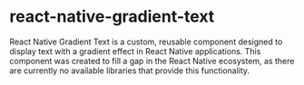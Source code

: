 # react-native-gradient-text
React Native Gradient Text is a custom, reusable component designed to display text with a gradient effect in React Native applications. This component was created to fill a gap in the React Native ecosystem, as there are currently no available libraries that provide this functionality.

